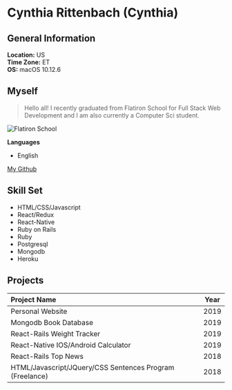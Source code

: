 # Cynthia Rittenbach (Cynthia) 

## General Information

**Location:** US  
**Time Zone:** ET  
**OS:** macOS 10.12.6  

## Myself 
> Hello all! I recently graduated from Flatiron School for Full Stack Web Development and I am also currently a Computer Sci student.


![Flatiron School](https://static.spacecrafted.com/cb0d364909d24dda9229292f57656d38/i/fbd2301ca5704943ae527ffae4477ffe/1/HeFQid7LQXgcb94xoFfcAXGjoNdCp8TJdfJQL/Flatiron.png)

**Languages** 
  * English 


[My Github](https://github.com/Crittenbach1)

## Skill Set

* HTML/CSS/Javascript
* React/Redux
* React-Native
* Ruby on Rails
* Ruby
* Postgresql
* Mongodb
* Heroku 

## Projects 

| Project Name   | Year         | 
| :------------- | :----------: | 
| Personal Website | 2019   | 
| Mongodb Book Database | 2019   | 
| React-Rails Weight Tracker   | 2019 | 
| React-Native IOS/Android Calculator   | 2019 | 
| React-Rails Top News   | 2018 | 
| HTML/Javascript/JQuery/CSS Sentences Program (Freelance)   | 2018 | 

